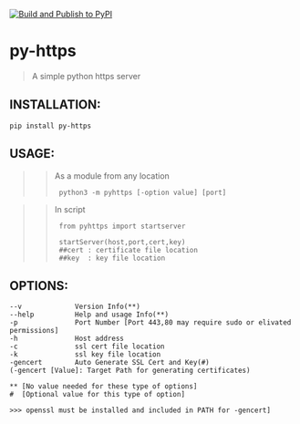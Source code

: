 [![Build and Publish to PyPI](https://github.com/avinashkarhana/py-https/actions/workflows/publish-to-pypi.yml/badge.svg)](https://github.com/avinashkarhana/py-https/actions/workflows/publish-to-pypi.yml)
# py-https

> A simple python https server

## INSTALLATION:
    pip install py-https

## USAGE:
>> As a module from any location
>>
>>      python3 -m pyhttps [-option value] [port]

>> In script
>>
>>      from pyhttps import startserver
>>
>>      startServer(host,port,cert,key)
>>      ##cert : certificate file location
>>      ##key  : key file location
    

## OPTIONS:

    --v             Version Info(**)
    --help          Help and usage Info(**)
    -p              Port Number [Port 443,80 may require sudo or elivated permissions]
    -h              Host address
    -c              ssl cert file location
    -k              ssl key file location
    -gencert        Auto Generate SSL Cert and Key(#)
    (-gencert [Value]: Target Path for generating certificates)
    
    ** [No value needed for these type of options]
    #  [Optional value for this type of option]
    
    >>> openssl must be installed and included in PATH for -gencert]
